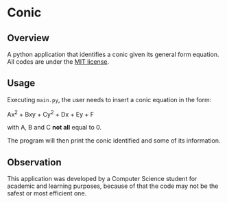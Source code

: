 # Conic

## Overview

A python application that identifies a conic given its general form equation. All codes are under the [MIT license](https://en.wikipedia.org/wiki/MIT_License).

## Usage

Executing `main.py`, the user needs to insert a conic equation in the form:

Ax<sup>2</sup> + Bxy + Cy<sup>2</sup> + Dx + Ey + F

with A, B and C **not all** equal to 0.

The program will then print the conic identified and some of its information.

## Observation

This application was developed by a Computer Science student for academic and learning purposes, because of that the code may not be the safest or most efficient one.
